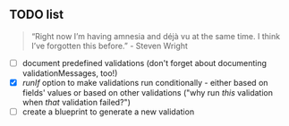 ## TODO list 
 
 > “Right now I’m having amnesia and déjà vu at the same time. I think I’ve forgotten this before.” - Steven Wright


- [ ] document predefined validations (don't forget about documenting validationMessages, too!)
- [X] *runIf* option to make validations run conditionally - either based on fields' values or based on other validations ("why run *this* validation when *that* validation failed?")
- [ ] create a blueprint to generate a new validation 